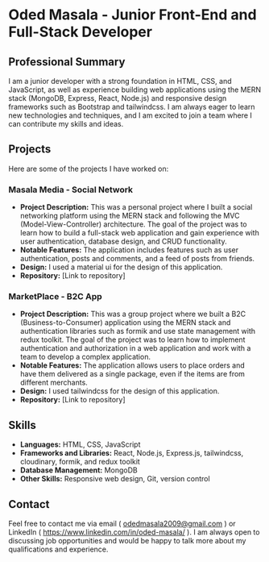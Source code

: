 # Oded Masala - Junior Front-End and Full-Stack Developer

## Professional Summary

I am a junior developer with a strong foundation in HTML, CSS, and JavaScript, as well as experience building web applications using the MERN stack (MongoDB, Express, React, Node.js) and responsive design frameworks such as Bootstrap and tailwindcss. I am always eager to learn new technologies and techniques, and I am excited to join a team where I can contribute my skills and ideas.

## Projects

Here are some of the projects I have worked on:

### Masala Media - Social Network
- **Project Description:** This was a personal project where I built a social networking platform using the MERN stack and following the MVC (Model-View-Controller) architecture. The goal of the project was to learn how to build a full-stack web application and gain experience with user authentication, database design, and CRUD functionality.
- **Notable Features:** The application includes features such as user authentication, posts and comments, and a feed of posts from friends.
- **Design:** I used a material ui for the design of this application.
- **Repository:** [Link to repository]

### MarketPlace - B2C App
- **Project Description:** This was a group project where we built a B2C (Business-to-Consumer) application using the MERN stack and authentication libraries such as formik and use state management with redux toolkit. The goal of the project was to learn how to implement authentication and authorization in a web application and work with a team to develop a complex application.
- **Notable Features:** The application allows users to place orders and have them delivered as a single package, even if the items are from different merchants.
- **Design:** I used tailwindcss for the design of this application.
- **Repository:** [Link to repository]

## Skills

- **Languages:** HTML, CSS, JavaScript
- **Frameworks and Libraries:** React, Node.js, Express.js, tailwindcss, cloudinary, formik, and redux toolkit
- **Database Management:** MongoDB
- **Other Skills:** Responsive web design, Git, version control

## Contact

Feel free to contact me via email ( odedmasala2009@gmail.com ) or LinkedIn ( https://www.linkedin.com/in/oded-masala/ ). I am always open to discussing job opportunities and would be happy to talk more about my qualifications and experience.

